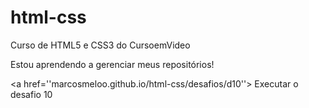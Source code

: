 # html-css
 Curso de HTML5 e CSS3 do CursoemVideo

Estou aprendendo a gerenciar meus repositórios! 

<a href=''marcosmeloo.github.io/html-css/desafios/d10''> Executar o desafio 10</a>
